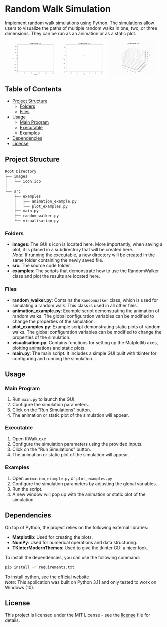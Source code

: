 # Random Walk Simulation

Implement random walk simulations using Python. The simulations allow users to visualize the paths of multiple random walks in one, two, or three dimensions. They can be run as an animation or as a static plot.

<div align=center style="display: flex; justify-content: center; gap: 1%;">
  <img src="readme_gifs/readme_1d.gif" alt="Random Walk 1D GIF" width="30%">
  <img src="readme_gifs/readme_2d.gif" alt="Random Walk 2D GIF" width="30%">
  <img src="readme_gifs/readme_3d.gif" alt="Random Walk 3D GIF" width="30%">
</div>

## Table of Contents
- [Project Structure](#project-structure)
  - [Folders](#folders)
  - [Files](#files)
- [Usage](#usage)
  - [Main Program](#main-program)
  - [Executable](#executable)
  - [Examples](#examples)
- [Dependencies](#dependencies)
- [License](#license)

## Project Structure

```
Root Directory
├── images
│   └── icon.ico
│
└── src
    ├── examples
    │   ├── animation_example.py
    │   └── plot_examples.py
    ├── main.py
    ├── random_walker.py
    └── visualisation.py
```

### Folders
- **images**: The GUI's icon is located here. More importantly, when saving a plot, it is placed in a subdirectory that will be created here.
<br> _Note_: If running the executable, a new directory will be created in the same folder containing the newly saved file.
- **src**: The source code folder.
- **examples**: The scripts that demonstrate how to use the RandomWalker class and plot the results are located here.

### Files
- **random_walker.py**: Contains the `RandomWalker` class, which is used for simulating a random walk. This class is used in all other files.
- **animation_example.py**: Example script demonstrating the animation of random walks. The global configuration variables can be modified to change the properties of the simulation.
- **plot_examples.py**: Example script demonstrating static plots of random walks. The global configuration variables can be modified to change the properties of the simulation.
- **visualisation.py**: Contains functions for setting up the Matplotlib axes, plotting animations and static plots.
- **main.py**: The main script. It includes a simple GUI built with tkinter for configuring and running the simulation.

## Usage
### Main Program
1. Run `main.py` to launch the GUI.
2. Configure the simulation parameters.
3. Click on the "Run Simulations" button.
4. The animation or static plot of the simulation will appear.

### Executable
1. Open RWalk.exe
2. Configure the simulation parameters using the provided inputs.
3. Click on the "Run Simulations" button.
4. The animation or static plot of the simulation will appear.

### Examples
1. Open `animation_example.py` or `plot_examples.py`
2. Configure the simulation parameters by adjusting the global variables.
3. Run the script. 
4. A new window will pop up with the animation or static plot of the simulation.

## Dependencies

On top of Python, the project relies on the following external libraries:

- **Matplotlib**: Used for creating the plots.
- **NumPy**: Used for numerical operations and data structuring.
- **TKinterModernThemes**: Used to give the tkinter GUI a nicer look.

To install the dependencies, you can use the following command:

```bash
pip install -r requirements.txt
```

To install python, see the [official website](https://www.python.org/downloads/)
<br> _Note_: This application was built on Python 3.11 and only tested to work on Windows (10).

## License

This project is licensed under the MIT License - see the [license](LICENSE.md) file for details.
